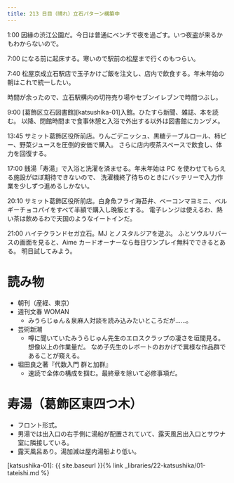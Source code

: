 ```yaml
---
title: 213 日目（晴れ）立石パターン構築中
---
```


1:00 因縁の渋江公園だ。今日は普通にベンチで夜を過ごす。いつ夜盗が来るかもわからないので。

7:00 になる前に起床する。寒いので駅前の松屋まで行くのもつらい。

7:40 松屋京成立石駅店で玉子かけご飯を注文し、店内で飲食する。年末年始の朝はこれで統一したい。

時間が余ったので、立石駅構内の切符売り場やセブンイレブンで時間つぶし。

9:00 [葛飾区立石図書館][katsushika-01]入館。ひたすら新聞、雑誌、本を読む。
以降、閉館時間まで食事休憩と入浴で外出する以外は図書館にカンヅメ。

13:45 サミット葛飾区役所前店。りんごデニッシュ、黒糖テーブルロール、柿ピー、野菜ジュースを圧倒的安価で購入。
さらに店内喫茶スペースで飲食し、体力を回復する。

17:00 銭湯「寿湯」で入浴と洗濯を済ませる。年末年始は PC を使わせてもらえる施設がほぼ期待できないので、
洗濯機終了待ちのときにバッテリーで入力作業を少しずつ進めるしかない。

20:10 サミット葛飾区役所前店。白身魚フライ海苔弁、ベーコンマヨミニ、ベルギーチョコパイをすべて半額で購入し晩飯とする。
電子レンジは使えるわ、熱い茶は飲めるわで天国のようなイートインだ。

21:00 ハイテクランドセガ立石。MJ とノスタルジアを遊ぶ。
ふとソウルリバースの画面を見ると、Aime カードオーナーなら毎日ワンプレイ無料でできるとある。
明日試してみよう。

# 読み物

* 朝刊（産経、東京）
* 週刊文春 WOMAN
  * みうらじゅん＆泉麻人対談を読み込みたいところだが……。
* 芸術新潮
  * 噂に聞いていたみうらじゅん先生のエロスクラップの凄さを垣間見る。想像以上の作業量だ。
    なめ子先生のレポートのおかげで異様な作品群であることが窺える。
* 堀田良之著『代数入門 群と加群』
  * 速読で全体の構成を掴む。最終章を除いて必修事項だ。

# 寿湯（葛飾区東四つ木）

* フロント形式。
* 男湯では出入口の右手側に湯船が配置されていて、露天風呂出入口とサウナ室に隣接している。
* 露天風呂あり。湯加減は屋内湯船より低い。

[katsushika-01]: {{ site.baseurl }}{% link _libraries/22-katsushika/01-tateishi.md %}
